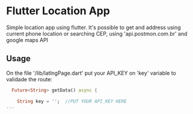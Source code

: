 # Flutter Location App

Simple location app using flutter. It's possible to get and address using current phone location or searching CEP, using 'api.postmon.com.br' and google maps API

## Usage

On the file '/lib/latlngPage.dart' put your API_KEY on 'key' variable to validade the route:


```dart
  Future<String> getData() async {
    
    String key = '';  //PUT YOUR API_KEY HERE
...

```